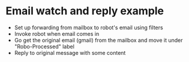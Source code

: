 # Email watch and reply example

- Set up forwarding from mailbox to robot's email using filters
- Invoke robot when email comes in
- Go get the original email (gmail) from the mailbox and move it under "Robo-Processed" label
- Reply to original message with some content